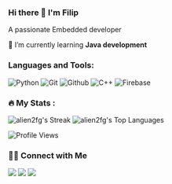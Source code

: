 ### Hi there 👋 I'm Filip

 A passionate Embedded developer
 
 🌱 I’m currently learning **Java development**

### Languages and Tools:
![Python](https://img.shields.io/badge/Python-14354C?&logo=python&logoColor=white)
![Git](https://img.shields.io/badge/GIT-E44C30?&logo=git&logoColor=white)
![Github](https://img.shields.io/badge/github-171515?&logo=github&logoColor=white)
![C++](https://img.shields.io/badge/c++-%2300599C.svg?&logo=c%2B%2B&logoColor=white)
![Firebase](https://img.shields.io/badge/firebase-ffa428?&logo=firebase&logoColor=white&fontColor=white)

### :fire: My Stats :
![alien2fg's Streak](https://github-readme-streak-stats.herokuapp.com/?user=alien2fg&theme=vue-dark&hide_border=true)
![alien2fg's Top Languages](https://github-readme-stats.vercel.app/api/top-langs/?username=alien2fg&theme=vue-dark&show_icons=true&hide_border=true&layout=compact)

![Profile Views](https://komarev.com/ghpvc/?username=alien2fg&color=green)

### 🤝🏻 Connect with Me
<a href="mailto:filipgnojek@gmail.com"><img src="https://img.shields.io/badge/filipgnojek@gmail.com-b23e2f?logo=gmail&logoColor=white"></a>
<a href="http://www.linkedin.com/in/filip-gnojek"><img src="https://img.shields.io/badge/Filip Gnojek-blue?logo=linkedin&logoColor=white"></a>
<a href="https://www.facebook.com/filip.gnojek.3"><img src="https://img.shields.io/badge/Filip Gnojek-1877F2?&logo=facebook&logoColor=white"></a>
